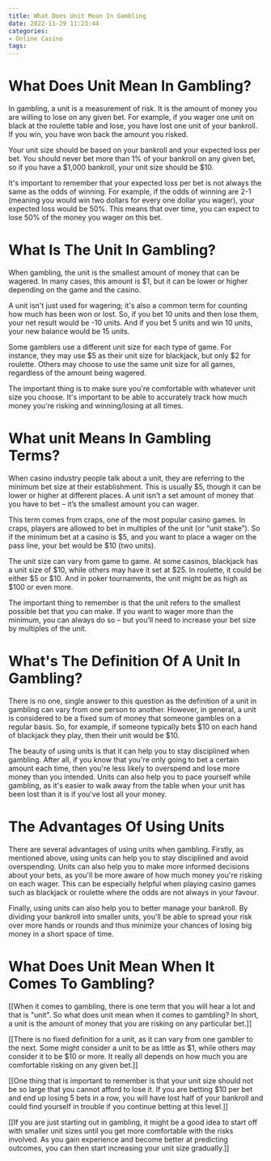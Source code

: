 ```yaml
---
title: What Does Unit Mean In Gambling 
date: 2022-11-29 11:23:44
categories:
- Online Casino
tags:
---
```



#  What Does Unit Mean In Gambling? 

In gambling, a unit is a measurement of risk. It is the amount of money you are willing to lose on any given bet. For example, if you wager one unit on black at the roulette table and lose, you have lost one unit of your bankroll. If you win, you have won back the amount you risked.

Your unit size should be based on your bankroll and your expected loss per bet. You should never bet more than 1% of your bankroll on any given bet, so if you have a $1,000 bankroll, your unit size should be $10.

It's important to remember that your expected loss per bet is not always the same as the odds of winning. For example, if the odds of winning are 2-1 (meaning you would win two dollars for every one dollar you wager), your expected loss would be 50%. This means that over time, you can expect to lose 50% of the money you wager on this bet.

#  What Is The Unit In Gambling? 

When gambling, the unit is the smallest amount of money that can be wagered. In many cases, this amount is $1, but it can be lower or higher depending on the game and the casino.

A unit isn't just used for wagering; it's also a common term for counting how much has been won or lost. So, if you bet 10 units and then lose them, your net result would be -10 units. And if you bet 5 units and win 10 units, your new balance would be 15 units.

Some gamblers use a different unit size for each type of game. For instance, they may use $5 as their unit size for blackjack, but only $2 for roulette. Others may choose to use the same unit size for all games, regardless of the amount being wagered.

The important thing is to make sure you're comfortable with whatever unit size you choose. It's important to be able to accurately track how much money you're risking and winning/losing at all times.

#  What unit Means In Gambling Terms? 

When casino industry people talk about a unit, they are referring to the minimum bet size at their establishment. This is usually $5, though it can be lower or higher at different places. A unit isn’t a set amount of money that you have to bet – it’s the smallest amount you can wager.

This term comes from craps, one of the most popular casino games. In craps, players are allowed to bet in multiples of the unit (or “unit stake”). So if the minimum bet at a casino is $5, and you want to place a wager on the pass line, your bet would be $10 (two units). 

The unit size can vary from game to game. At some casinos, blackjack has a unit size of $10, while others may have it set at $25. In roulette, it could be either $5 or $10. And in poker tournaments, the unit might be as high as $100 or even more. 

The important thing to remember is that the unit refers to the smallest possible bet that you can make. If you want to wager more than the minimum, you can always do so – but you’ll need to increase your bet size by multiples of the unit.

#  What's The Definition Of A Unit In Gambling? 

There is no one, single answer to this question as the definition of a unit in gambling can vary from one person to another. However, in general, a unit is considered to be a fixed sum of money that someone gambles on a regular basis. So, for example, if someone typically bets $10 on each hand of blackjack they play, then their unit would be $10.

The beauty of using units is that it can help you to stay disciplined when gambling. After all, if you know that you're only going to bet a certain amount each time, then you're less likely to overspend and lose more money than you intended. Units can also help you to pace yourself while gambling, as it's easier to walk away from the table when your unit has been lost than it is if you've lost all your money.

# The Advantages Of Using Units 

There are several advantages of using units when gambling. Firstly, as mentioned above, using units can help you to stay disciplined and avoid overspending. Units can also help you to make more informed decisions about your bets, as you'll be more aware of how much money you're risking on each wager. This can be especially helpful when playing casino games such as blackjack or roulette where the odds are not always in your favour.

Finally, using units can also help you to better manage your bankroll. By dividing your bankroll into smaller units, you'll be able to spread your risk over more hands or rounds and thus minimize your chances of losing big money in a short space of time.

#  What Does Unit Mean When It Comes To Gambling?

 [[When it comes to gambling, there is one term that you will hear a lot and that is "unit". So what does unit mean when it comes to gambling? In short, a unit is the amount of money that you are risking on any particular bet.]]

[[There is no fixed definition for a unit, as it can vary from one gambler to the next. Some might consider a unit to be as little as $1, while others may consider it to be $10 or more. It really all depends on how much you are comfortable risking on any given bet.]]

[[One thing that is important to remember is that your unit size should not be so large that you cannot afford to lose it. If you are betting $10 per bet and end up losing 5 bets in a row, you will have lost half of your bankroll and could find yourself in trouble if you continue betting at this level.]]

[[If you are just starting out in gambling, it might be a good idea to start off with smaller unit sizes until you get more comfortable with the risks involved. As you gain experience and become better at predicting outcomes, you can then start increasing your unit size gradually.]]